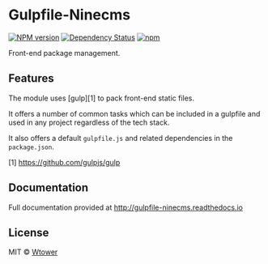 Gulpfile-Ninecms
================

[![NPM version][npm-image]][npm-url] 
[![Dependency Status][daviddm-image]][daviddm-url] 
[![npm](https://img.shields.io/npm/dt/gulpfile-ninecms.svg?maxAge=2592000)](https://www.npmjs.com/package/gulpfile-ninecms)

[daviddm-image]: https://david-dm.org/Wtower/gulpfile-ninecms.svg?theme=shields.io
[daviddm-url]: https://david-dm.org/Wtower/gulpfile-ninecms
[npm-image]: https://badge.fury.io/js/gulpfile-ninecms.svg
[npm-url]: https://npmjs.org/package/gulpfile-ninecms

Front-end package management.

Features
--------

The module uses [gulp][1] to pack front-end static files.

It offers a number of common tasks which can be included in a gulpfile and used
in any project regardless of the tech stack.

It also offers a default ``gulpfile.js`` and related dependencies in the ``package.json``.

[1] https://github.com/gulpjs/gulp

Documentation
-------------

Full documentation provided at http://gulpfile-ninecms.readthedocs.io

License
-------

MIT © [Wtower](https://github.com/Wtower)
